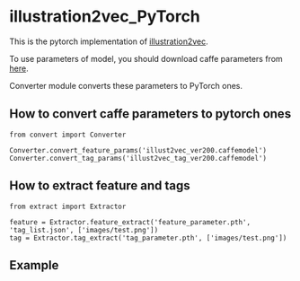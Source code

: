 # illustration2vec_PyTorch
This is the pytorch implementation of [illustration2vec](https://github.com/rezoo/illustration2vec).

To use parameters of model, you should download caffe parameters from [here](https://github.com/rezoo/illustration2vec/releases).

Converter module converts these parameters to PyTorch ones.

## How to convert caffe parameters to pytorch ones

```
from convert import Converter

Converter.convert_feature_params('illust2vec_ver200.caffemodel')
Converter.convert_tag_params('illust2vec_tag_ver200.caffemodel')
```

## How to extract feature and tags

```
from extract import Extractor

feature = Extractor.feature_extract('feature_parameter.pth', 'tag_list.json', ['images/test.png'])
tag = Extractor.tag_extract('tag_parameter.pth', ['images/test.png'])
```

## Example

